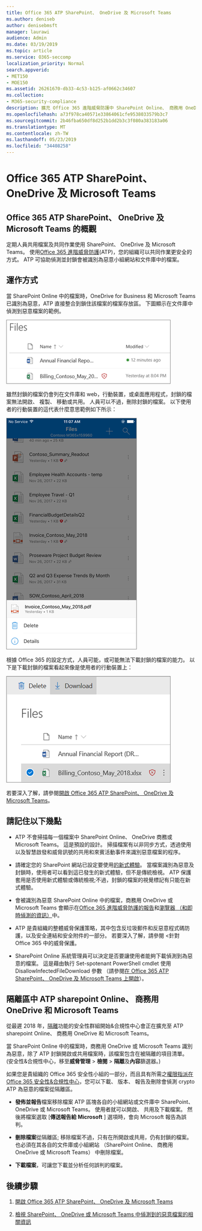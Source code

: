 ```yaml
---
title: Office 365 ATP SharePoint、 OneDrive 及 Microsoft Teams
ms.author: deniseb
author: denisebmsft
manager: laurawi
audience: Admin
ms.date: 03/19/2019
ms.topic: article
ms.service: O365-seccomp
localization_priority: Normal
search.appverid:
- MET150
- MOE150
ms.assetid: 26261670-db33-4c53-b125-af0662c34607
ms.collection:
- M365-security-compliance
description: 擴充 Office 365 進階威脅防護中 SharePoint Online、 商務用 OneDrive 和 Microsoft Teams 能夠為您的組織更安全的共同作業的檔案。
ms.openlocfilehash: a73f978ca40571e33864061cfe9538033579b3c7
ms.sourcegitcommit: 2b46fba650df8d252b1dd2b3c3f080a383183a06
ms.translationtype: MT
ms.contentlocale: zh-TW
ms.lasthandoff: 05/23/2019
ms.locfileid: "34408258"
---
```

# <a name="office-365-atp-for-sharepoint-onedrive-and-microsoft-teams"></a>Office 365 ATP SharePoint、 OneDrive 及 Microsoft Teams

## <a name="overview-of-office-365-atp-for-sharepoint-onedrive-and-microsoft-teams"></a>Office 365 ATP SharePoint、 OneDrive 及 Microsoft Teams 的概觀

定期人員共用檔案及共同作業使用 SharePoint、 OneDrive 及 Microsoft Teams。 使用[Office 365 進階威脅防護](office-365-atp.md)(ATP)，您的組織可以共同作業更安全的方式。 ATP 可協助偵測並封鎖會被識別為惡意小組網站和文件庫中的檔案。  
  
## <a name="how-it-works"></a>運作方式

當 SharePoint Online 中的檔案時，OneDrive for Business 和 Microsoft Teams 已識別為惡意，ATP 直接整合到鎖住該檔案的檔案存放區。 下圖顯示在文件庫中偵測到惡意檔案的範例。
  
[![檔案在商務用 OneDrive 中偵測到一個當做惡意攻擊](media/2bba71cc-7ad1-4799-8b9d-d56f923db3a7.png)](https://support.office.com/article/01e902ad-a903-4e0f-b093-1e1ac0c37ad2)
  
雖然封鎖的檔案仍會列在文件庫和 web，行動裝置，或桌面應用程式，封鎖的檔案無法開啟、 複製、 移動或共用。 人員可以不過，刪除封鎖的檔案。 以下使用者的行動裝置的這代表什麼意思範例如下所示：
  
[![從商務用 OneDrive 中刪除封鎖的檔案，從 OneDrive 行動應用程式](media/cb1c1705-fd0a-45b8-9a26-c22503011d54.png)](https://support.office.com/article/01e902ad-a903-4e0f-b093-1e1ac0c37ad2)
  
根據 Office 365 的設定方式，人員可能，或可能無法下載封鎖的檔案的能力。 以下是下載封鎖的檔案看起來像是使用者的行動裝置上：
  
[![下載 onedrive for Business 封鎖的檔案](media/be288a82-bdd8-4371-93d8-1783db3b61bc.png)](https://support.office.com/article/01e902ad-a903-4e0f-b093-1e1ac0c37ad2)
  
若要深入了解，請參閱[開啟 Office 365 ATP SharePoint、 OneDrive 及 Microsoft Teams](turn-on-atp-for-spo-odb-and-teams.md)。
  
## <a name="keep-these-points-in-mind"></a>請記住以下幾點

- ATP 不會掃描每一個檔案中 SharePoint Online、 OneDrive 商務或 Microsoft Teams。 這是預設的設計。 掃描檔案有以非同步方式，透過使用以及智慧啟發和威脅訊號的共用和來賓活動事件來識別惡意檔案的程序。

- 請確定您的 SharePoint 網站已設定要使用[的新式體驗](https://docs.microsoft.com/sharepoint/guide-to-sharepoint-modern-experience)。 當檔案識別為惡意及封鎖時，使用者可以看到這已發生的新式體驗，但不是傳統檢視。 ATP 保護套用是否使用新式體驗或傳統檢視;不過，封鎖的檔案的視覺標記有只能在新式體驗。
    
- 會被識別為惡意 SharePoint Online 中的檔案，商務用 OneDrive 或 Microsoft Teams 會顯示在[Office 365 進階威脅防護的報告](view-reports-for-atp.md)和[瀏覽器 （和即時偵測的資訊）](threat-explorer.md)中。
    
- ATP 是貴組織的整體威脅保護策略，其中包含反垃圾郵件和反惡意程式碼防護，以及安全連結和安全附件的一部分。 若要深入了解，請參閱 <<c0>針對 Office 365 中的威脅保護。
    
- SharePoint Online 系統管理員可以決定是否要讓使用者能夠下載偵測到為惡意的檔案。 這是藉由執行 Set-spotenant PowerShell cmdlet 使用 DisallowInfectedFileDownload 參數 （請參閱[在 Office 365 ATP SharePoint、 OneDrive 及 Microsoft Teams 上開啟](turn-on-atp-for-spo-odb-and-teams.md)）。
    
## <a name="quarantine-in-atp-for-sharepoint-online-onedrive-for-business-and-microsoft-teams"></a>隔離區中 ATP sharepoint Online、 商務用 OneDrive 和 Microsoft Teams

 從最遲 2018 年，[隔離](quarantine-email-messages.md)功能的安全性群組開始&amp;合規性中心會正在擴充至 ATP sharepoint Online、 商務用 OneDrive 和 Microsoft Teams。
  
當 SharePoint Online 中的檔案時，商務用 OneDrive 或 Microsoft Teams 識別為惡意，除了 ATP 封鎖開啟或共用檔案時，該檔案包含在被隔離的項目清單。 (安全性&amp;合規性中心，移至**威脅管理** \> **檢閱** \> **隔離**及**內容**篩選器。) 
  
如果您是貴組織的 Office 365 安全性小組的一部分，而且具有所需之[權限指派在 Office 365 安全性&amp;合規性中心](permissions-in-the-security-and-compliance-center.md)，您可以下載、 版本、 報告及刪除會偵測 crypto ATP 為惡意的檔案從隔離區。
  
- **發佈並報告**檔案移除檔案 ATP 區塊各自的小組網站或文件庫中 SharePoint、 OneDrive 或 Microsoft Teams。 使用者就可以開啟、 共用及下載檔案。 然後將檔案選取 [**傳送報告給 Microsoft** ] 選項時，會向 Microsoft 報告為誤判。 
    
- **刪除檔案**從隔離區; 移除檔案不過，只有在所開啟或共用，仍有封鎖的檔案。 也必須在其各自的文件庫或小組網站 （SharePoint Online、 商務用 OneDrive 或 Microsoft Teams） 中刪除檔案。 
    
- **下載檔案**，可讓您下載並分析任何誤判的檔案。 
    
## <a name="next-steps"></a>後續步驟

1. [開啟 Office 365 ATP SharePoint、 OneDrive 及 Microsoft Teams](turn-on-atp-for-spo-odb-and-teams.md)
    
2. [檢視 SharePoint、 OneDrive 或 Microsoft Teams 中偵測到的惡意檔案的相關資訊](malicious-files-detected-in-spo-odb-or-teams.md)
    
